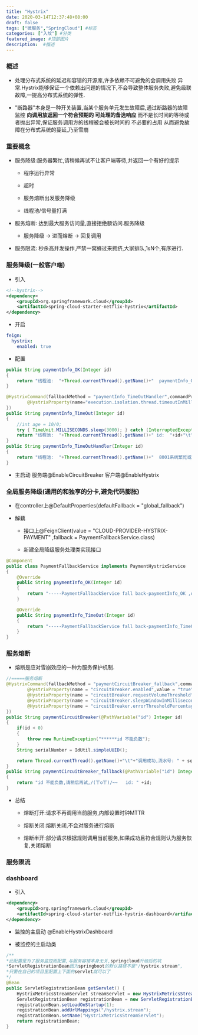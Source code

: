 ```yaml
---
title: "Hystrix"
date: 2020-03-14T12:37:48+08:00
draft: false
tags: ["微服务","SpringCloud"] #标签
categories: ["入坟"] #分类
featured_image: #顶部图片
description:  #描述
---
```


### 概述

- 处理分布式系统的延迟和容错的开源库,许多依赖不可避免的会调用失败 异常.Hystrix能够保证一个依赖出问题的情况下,不会导致整体服务失败,避免级联故障,一提高分布式系统的弹性.

- "断路器"本身是一种开关装置,当某个服务单元发生故障后,通过断路器的故障监控 **向调用放返回一个符合预期的 可处理的备选响应** 而不是长时间的等待或者抛出异常,保证服务调用方的线程被会被长时间的 不必要的占用 从而避免故障在分布式系统的蔓延,乃至雪崩

### 重要概念

- 服务降级:服务器繁忙,请稍候再试不让客户端等待,并返回一个有好的提示

  - 程序运行异常

  - 超时

  - 服务熔断出发服务降级

  - 线程池/信号量打满

- 服务熔断: 达到最大服务访问量,直接拒绝额访问.服务降级

  - 服务降级 -> 进而熔断 -> 回复调用

- 服务限流: 秒杀高并发操作,严禁一窝蜂过来拥挤,大家排队,1sN个,有序进行.

### 服务降级(一般客户端)

- 引入

```xml
<!--hystrix-->
<dependency>
    <groupId>org.springframework.cloud</groupId>
    <artifactId>spring-cloud-starter-netflix-hystrix</artifactId>
</dependency>
```

- 开启

```yml
feign:
  hystrix:
    enabled: true
```

- 配置

```java
public String paymentInfo_OK(Integer id)
{
    return "线程池:  "+Thread.currentThread().getName()+"  paymentInfo_OK,id:  "+id+"\t"+"O(∩_∩)O哈哈~";
}

@HystrixCommand(fallbackMethod = "paymentInfo_TimeOutHandler",commandProperties = {
        @HystrixProperty(name="execution.isolation.thread.timeoutInMilliseconds",value="5000")
})
public String paymentInfo_TimeOut(Integer id)
{
    //int age = 10/0;
    try { TimeUnit.MILLISECONDS.sleep(3000); } catch (InterruptedException e) { e.printStackTrace(); }
    return "线程池:  "+Thread.currentThread().getName()+" id:  "+id+"\t"+"O(∩_∩)O哈哈~"+"  耗时(秒): ";
}
public String paymentInfo_TimeOutHandler(Integer id)
{
    return "线程池:  "+Thread.currentThread().getName()+"  8001系统繁忙或者运行报错,请稍后再试,id:  "+id+"\t"+"o(╥﹏╥)o";
}
```

- 主启动 服务端@EnableCircuitBreaker 客户端@EnableHystrix

### 全局服务降级(通用的和独享的分卡,避免代码膨胀)

- 在controller上@DefaultProperties(defaultFallback = "global_fallback")

- 解藕

  - 接口上@FeignClient(value = "CLOUD-PROVIDER-HYSTRIX-PAYMENT" ,fallback = PaymentFallbackService.class)

  - 新建全局降级服务处理类实现接口

```java
@Component
public class PaymentFallbackService implements PaymentHystrixService
{
    @Override
    public String paymentInfo_OK(Integer id)
    {
        return "-----PaymentFallbackService fall back-paymentInfo_OK ,o(╥﹏╥)o";
    }

    @Override
    public String paymentInfo_TimeOut(Integer id)
    {
        return "-----PaymentFallbackService fall back-paymentInfo_TimeOut ,o(╥﹏╥)o";
    }
}
```

### 服务熔断

- 熔断是应对雪崩效应的一种为服务保护机制.

```java
//=====服务熔断
@HystrixCommand(fallbackMethod = "paymentCircuitBreaker_fallback",commandProperties = {
        @HystrixProperty(name = "circuitBreaker.enabled",value = "true"),// 是否开启断路器
        @HystrixProperty(name = "circuitBreaker.requestVolumeThreshold",value = "10"),// 请求次数
        @HystrixProperty(name = "circuitBreaker.sleepWindowInMilliseconds",value = "10000"), // 时间窗口期
        @HystrixProperty(name = "circuitBreaker.errorThresholdPercentage",value = "60"),// 失败率达到多少后跳闸
})
public String paymentCircuitBreaker(@PathVariable("id") Integer id)
{
    if(id < 0)
    {
        throw new RuntimeException("******id 不能负数");
    }
    String serialNumber = IdUtil.simpleUUID();

    return Thread.currentThread().getName()+"\t"+"调用成功,流水号: " + serialNumber;
}
public String paymentCircuitBreaker_fallback(@PathVariable("id") Integer id)
{
    return "id 不能负数,请稍后再试,/(ㄒoㄒ)/~~   id: " +id;
}
```

- 总结

  - 熔断打开:请求不再调用当前服务,内部设置时钟MTTR

  - 熔断关闭:熔断关闭,不会对服务进行熔断

  - 熔断半开:部分请求根据规则调用当前服务,如果成功且符合规则认为服务恢复,关闭熔断

### 服务限流

### dashboard

- 引入

```xml
<dependency>
    <groupId>org.springframework.cloud</groupId>
    <artifactId>spring-cloud-starter-netflix-hystrix-dashboard</artifactId>
</dependency>
```

- 监控的主启动 @EnableHystrixDashboard

- 被监控的主启动类

```java
/**
*此配置是为了服务监控而配置,与服务容错本身无关,springcloud升级后的坑
*ServletRegistrationBean因为springboot的默认路径不是"/hystrix.stream",
*只要在自己的项目里配置上下面的servlet就可以了
*/
@Bean
public ServletRegistrationBean getServlet() {
    HystrixMetricsStreamServlet streamServlet = new HystrixMetricsStreamServlet();
    ServletRegistrationBean registrationBean = new ServletRegistrationBean(streamServlet);
    registrationBean.setLoadOnStartup(1);
    registrationBean.addUrlMappings("/hystrix.stream");
    registrationBean.setName("HystrixMetricsStreamServlet");
    return registrationBean;
}
```
